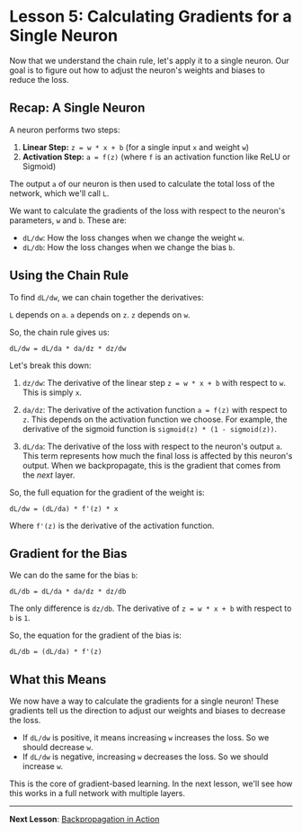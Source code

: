 
# Lesson 5: Calculating Gradients for a Single Neuron

Now that we understand the chain rule, let's apply it to a single neuron. Our goal is to figure out how to adjust the neuron's weights and biases to reduce the loss.

## Recap: A Single Neuron

A neuron performs two steps:

1.  **Linear Step:** `z = w * x + b` (for a single input `x` and weight `w`)
2.  **Activation Step:** `a = f(z)` (where `f` is an activation function like ReLU or Sigmoid)

The output `a` of our neuron is then used to calculate the total loss of the network, which we'll call `L`.

We want to calculate the gradients of the loss with respect to the neuron's parameters, `w` and `b`. These are:

- `dL/dw`: How the loss changes when we change the weight `w`.
- `dL/db`: How the loss changes when we change the bias `b`.

## Using the Chain Rule

To find `dL/dw`, we can chain together the derivatives:

`L` depends on `a`.
`a` depends on `z`.
`z` depends on `w`.

So, the chain rule gives us:

```
dL/dw = dL/da * da/dz * dz/dw
```

Let's break this down:

1.  `dz/dw`: The derivative of the linear step `z = w * x + b` with respect to `w`. This is simply `x`.

2.  `da/dz`: The derivative of the activation function `a = f(z)` with respect to `z`. This depends on the activation function we choose. For example, the derivative of the sigmoid function is `sigmoid(z) * (1 - sigmoid(z))`.

3.  `dL/da`: The derivative of the loss with respect to the neuron's output `a`. This term represents how much the final loss is affected by this neuron's output. When we backpropagate, this is the gradient that comes from the *next* layer.

So, the full equation for the gradient of the weight is:

```
dL/dw = (dL/da) * f'(z) * x
```

Where `f'(z)` is the derivative of the activation function.

## Gradient for the Bias

We can do the same for the bias `b`:

```
dL/db = dL/da * da/dz * dz/db
```

The only difference is `dz/db`. The derivative of `z = w * x + b` with respect to `b` is `1`.

So, the equation for the gradient of the bias is:

```
dL/db = (dL/da) * f'(z)
```

## What this Means

We now have a way to calculate the gradients for a single neuron! These gradients tell us the direction to adjust our weights and biases to decrease the loss.

- If `dL/dw` is positive, it means increasing `w` increases the loss. So we should decrease `w`.
- If `dL/dw` is negative, increasing `w` decreases the loss. So we should increase `w`.

This is the core of gradient-based learning. In the next lesson, we'll see how this works in a full network with multiple layers.

---

**Next Lesson**: [Backpropagation in Action](06_backpropagation_in_action.md)
